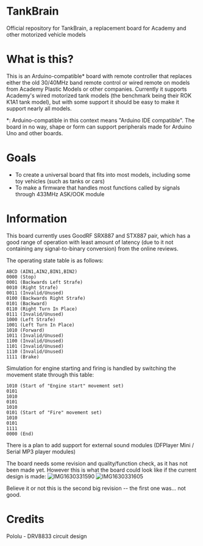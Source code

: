 # TankBrain
Official repository for TankBrain, a replacement board for Academy and other motorized vehicle models

# What is this?
This is an Arduino-compatible* board with remote controller that replaces either the old 30/40MHz band remote control or wired remote on models from Academy Plastic Models or other companies.
Currently it supports Academy's wired motorized tank models (the benchmark being their ROK K1A1 tank model), but with some support it should be easy to make it support nearly all models.

\*: Arduino-compatible in this context means "Arduino IDE compatible". The board in no way, shape or form can support peripherals made for Arduino Uno and other boards.

# Goals
- To create a universal board that fits into most models, including some toy vehicles (such as tanks or cars)
- To make a firmware that handles most functions called by signals through 433MHz ASK/OOK module

# Information
This board currently uses GoodRF SRX887 and STX887 pair, which has a good range of operation with least amount of latency (due to it not containing any signal-to-binary conversion) from the online reviews.

The operating state table is as follows:
```
ABCD (AIN1,AIN2,BIN1,BIN2)
0000 (Stop)
0001 (Backwards Left Strafe)
0010 (Right Strafe)
0011 (Invalid/Unused)
0100 (Backwards Right Strafe)
0101 (Backward)
0110 (Right Turn In Place)
0111 (Invalid/Unused)
1000 (Left Strafe)
1001 (Left Turn In Place)
1010 (Forward)
1011 (Invalid/Unused)
1100 (Invalid/Unused)
1101 (Invalid/Unused)
1110 (Invalid/Unused)
1111 (Brake)
```
Simulation for engine starting and firing is handled by switching the movement state through this table:
```
1010 (Start of "Engine start" movement set)
0101
1010
0101
1010
0101 (Start of "Fire" movement set)
1010
0101
1111
0000 (End)
```
There is a plan to add support for external sound modules (DFPlayer Mini / Serial MP3 player modules)

The board needs some revision and quality/function check, as it has not been made yet. However this is what the board could look like if the current design is made:
![IMG1630331590](https://user-images.githubusercontent.com/11834016/131350370-ea361070-b381-45ae-9f61-9ed486dc4f7a.png)
![IMG1630331605](https://user-images.githubusercontent.com/11834016/131350399-ea78d039-bd0e-4c0c-a015-98a4eade9e0e.png)

Believe it or not this is the second big revision -- the first one was... not good.

# Credits
Pololu - DRV8833 circuit design
